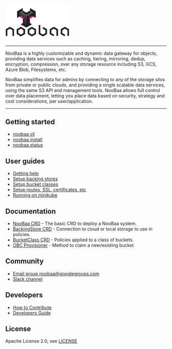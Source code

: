 <div id="top" />
<link rel="shortcut icon" type="image/x-icon" href="noobaa_icon.png">
<img src="noobaa_logo.png" width="200" />

----

NooBaa is a highly customizable and dynamic data gateway for objects, providing data services such as caching, tiering, mirroring, dedup, encryption, compression,  over any storage resource including S3, GCS, Azure Blob, Filesystems, etc.

NooBaa simplifies data for admins by connecting to any of the storage silos from private or public clouds, and providing a single scalable data services, using the same S3 API and management tools. NooBaa allows full control over data placement, letting you place data based on security, strategy and cost considerations, per user/application.

----

## Getting started

- [noobaa cli](noobaa-cli.md) 
- [noobaa install](noobaa-install.md)
- [noobaa status](noobaa-status.md)

## User guides

- [Getting help]()
- [Setup backing stores]()
- [Setup bucket classes]()
- [Setup routes, SSL, certificates, etc]()
- [Running on minikube]()

## Documentation

- [NooBaa CRD](noobaa-crd.md) - The basic CRD to deploy a NooBaa system.
- [BackingStore CRD](noobaa-backing-store.md) - Connection to cloud or local storage to use in policies.
- [BucketClass CRD](noobaa-bucket-class.md)  - Policies applied to a class of buckets.
- [OBC Provisioner](noobaa-obc.md) - Method to claim a new/existing bucket.

## Community

- [Email group noobaa@googlegroups.com](https://groups.google.com/g/noobaa)
- [Slack channel](https://www.noobaa.io/community)

## Developers

- [How to Contribute](/CONTRIBUTING.md)  
- [Developers Guide](https://github.com/noobaa/noobaa-core/wiki/Developers-Guide) 

## License

Apache License 2.0, see [LICENSE](/LICENSE)
